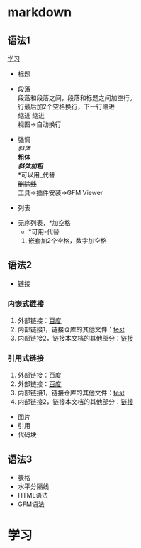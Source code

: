 # markdown
## 语法1
[学习]
+ 标题
+ 段落  
段落和段落之间，段落和标题之间加空行。  
行最后加2个空格换行，下一行缩进  
    缩进
    缩进  
视图->自动换行

+ 强调  
*斜体*  
**粗体**  
***斜体加粗***    
*可以用_代替  
~~删除线~~  
工具->插件安装->GFM Viewer

+ 列表
* 无序列表，*加空格
  * *可用-代替
  1. 嵌套加2个空格，数字加空格

## 语法2
+ 链接
### 内嵌式链接
1. 外部链接：[百度](http://www.baidu.com)
2. 内部链接1，链接仓库的其他文件：[test](test.md)
3. 内部链接2，链接本文档的其他部分：[链接](markdown.md#链接)
### 引用式链接
1. 外部链接：[百度]
4. 外部链接：[百度][baidu]
2. 内部链接1，链接仓库的其他文件：[test]
3. 内部链接2，链接本文档的其他部分：[链接]
+ 图片
+ 引用
+ 代码块

## 语法3
+ 表格
+ 水平分隔线
+ HTML语法
+ GFM语法

# 学习


<!--下面是本文档中用到的链接-->
[百度]:http://www.baidu.com
[baidu]:http://www.baidu.com
[test]:test.md
[链接]:markdown.md#链接
[学习]:markdown.md#学习
